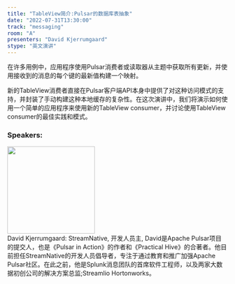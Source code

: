 ```yaml
---
title: "TableView简介:Pulsar的数据库表抽象"
date: "2022-07-31T13:30:00"
track: "messaging"
room: "A"
presenters: "David Kjerrumgaard"
stype: "英文演讲"
---
```

在许多用例中，应用程序使用Pulsar消费者或读取器从主题中获取所有更新，并使用接收到的消息的每个键的最新值构建一个映射。

新的TableView消费者直接在Pulsar客户端API本身中提供了对这种访问模式的支持，并封装了手动构建这种本地缓存的复杂性。在这次演讲中，我们将演示如何使用一个简单的应用程序来使用新的TableView consumer，并讨论使用TableView consumer的最佳实践和模式。
 ### Speakers: 
 <img src="images/speaker/1021.png" width="200" /><br>David Kjerrumgaard: StreamNative, 开发人员主, David是Apache Pulsar项目的提交人，也是《Pulsar in Action》的作者和《Practical Hive》的合著者。他目前担任StreamNative的开发人员倡导者，专注于通过教育和推广加强Apache Pulsar社区。在此之前，他是Splunk消息团队的首席软件工程师，以及两家大数据初创公司的解决方案总监;Streamlio Hortonworks。

 